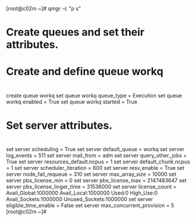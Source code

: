[root@c02m ~]# qmgr -c "p s"
#
# Create queues and set their attributes.
#
#
# Create and define queue workq
#
create queue workq
set queue workq queue_type = Execution
set queue workq enabled = True
set queue workq started = True
#
# Set server attributes.
#
set server scheduling = True
set server default_queue = workq
set server log_events = 511
set server mail_from = adm
set server query_other_jobs = True
set server resources_default.ncpus = 1
set server default_chunk.ncpus = 1
set server scheduler_iteration = 600
set server resv_enable = True
set server node_fail_requeue = 310
set server max_array_size = 10000
set server pbs_license_min = 0
set server pbs_license_max = 2147483647
set server pbs_license_linger_time = 31536000
set server license_count = Avail_Global:1000000 Avail_Local:1000000 Used:0 High_Use:0 Avail_Sockets:1000000 Unused_Sockets:1000000
set server eligible_time_enable = False
set server max_concurrent_provision = 5
[root@c02m ~]# 
